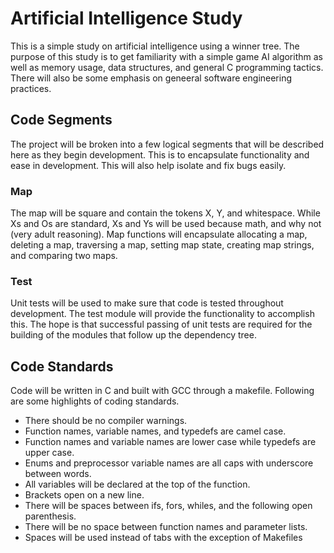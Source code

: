 # Artificial Intelligence Study
This is a simple study on artificial intelligence using a winner tree. The purpose of this study is to get familiarity with a simple game AI algorithm as well as memory usage, data structures, and general C programming tactics. There will also be some emphasis on geneeral software engineering practices. 

## Code Segments
The project will be broken into a few logical segments that will be described here as they begin development. This is to encapsulate functionality and ease in development. This will also help isolate and fix bugs easily.  
 
### Map
The map will be square and contain the tokens X, Y, and whitespace. While Xs and Os are standard, Xs and Ys will be used because math, and why not (very adult reasoning). Map functions will encapsulate allocating a map, deleting a map, traversing a map, setting map state, creating map strings, and comparing two maps. 

### Test
Unit tests will be used to make sure that code is tested throughout development. The test module will provide the functionality to accomplish this. The hope is that successful passing of unit tests are required for the building of the modules that follow up the dependency tree.    

## Code Standards
Code will be written in C and built with GCC through a makefile. Following are some highlights of coding standards.
* There should be no compiler warnings.
* Function names, variable names, and typedefs are camel case.
* Function names and variable names are lower case while typedefs are upper case.
* Enums and preprocessor variable names are all caps with underscore between words.
* All variables will be declared at the top of the function. 
* Brackets open on a new line.
* There will be spaces between ifs, fors, whiles, and the following open parenthesis.
* There will be no space between function names and parameter lists.
* Spaces will be used instead of tabs with the exception of Makefiles